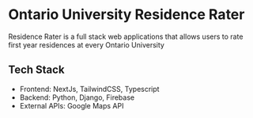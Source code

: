 <h1>Ontario University Residence Rater</h1>

Residence Rater is a full stack web applications that allows users to rate first year residences at every Ontario University

## Tech Stack
<ul>
  <li>
    Frontend: NextJs, TailwindCSS, Typescript
  </li>
  <li>
    Backend: Python, Django, Firebase
  </li>
  <li>
    External APIs: Google Maps API
  </li>
</ul>
